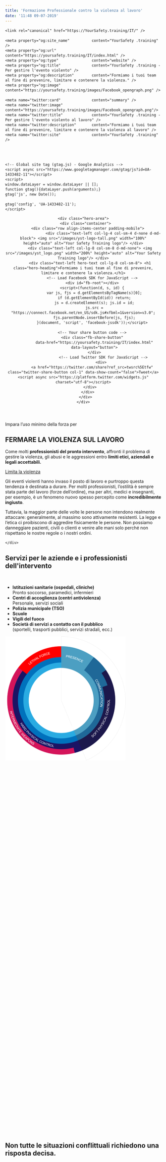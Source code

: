 ```yaml
---
title: 'Formazione Professionale contro la violenza al lavoro'
date: '11:48 09-07-2019'
---
```


<!DOCTYPE html>
<html lang="it">
  <head>
    <meta charset="utf-8">
    <meta http-equiv="X-UA-Compatible" content="IE=edge">
    <meta name="viewport" content="width=device-width, initial-scale=1, maximum-scale=1, user-scalable=no">
    <title>Your Safety Training - Formare professionisti dell'emergenza per combattere la violenza sul lavoro</title>
    <meta name="description" content="Gestire persone resistenti grazie alla nostra formazione dedicata ai professionisti dell'emergenza.">
    <meta name="" keywords="polizia, forze dell'ordine, infermiera, ospedale, unità psichiatriche, medico, psicologo, clinica, violenza sul lavoro">
    <!-- Bootstrap -->
    <link rel="stylesheet" href="/scss/bootstrap-4.0.0.css" >
    <link rel="stylesheet" href="/scss/bluecells.css">
    <link rel="stylesheet" href="https://use.typekit.net/rqs1uhe.css">
    <!-- responsive -->
    <link rel="stylesheet" href="/scss/responsive.css">

    <link rel="canonical" href="https://YourSafety.training/IT/" />

    <meta property="og:site_name"          content="YourSafety .training" />
    <meta property="og:url"                content="https://yoursafety.training/IT/index.html" />
    <meta property="og:type"               content="website" />
    <meta property="og:title"              content="YourSafety .training - Per gestire l'evento violento" />
    <meta property="og:description"        content="Formiamo i tuoi team al fine di prevenire, limitare e contenere la violenza." />
    <meta property="og:image"              content="https://yoursafety.training/images/Facebook_opengraph.png" />

    <meta name="twitter:card"              content="summary" />
    <meta name="twitter:image"             content="https://yoursafety.training/images/Facebook_opengraph.png"/>
    <meta name="twitter:title"             content="YourSafety .training - Per gestire l'evento violento al lavoro" />
    <meta name="twitter:description"       content="Formiamo i tuoi team al fine di prevenire, limitare e contenere la violenza al lavoro" />
    <meta name="twitter:site"              content="YourSafety .training" />




    <!-- Global site tag (gtag.js) - Google Analytics -->
    <script async src="https://www.googletagmanager.com/gtag/js?id=UA-1433482-11"></script>
    <script>
    window.dataLayer = window.dataLayer || [];
    function gtag(){dataLayer.push(arguments);}
    gtag('js', new Date());

    gtag('config', 'UA-1433482-11');
    </script>

  </head>
  <body>
  
  <header>
    <div class="overlay"></div>

    <div class="hero-area">
      <div class="container">
        <div class="row align-items-center padding-mobile">
                      <div class="text-left col-lg-4 col-sm-4 d-none d-md-block"> <img src="/images/yst-logo-tall.png" width="100%" height="auto" alt="Your Safety Training logo"/> </div>
          <div class="text-left col-lg-8 col-sm-8 d-md-none"> <img src="/images/yst_logo.png" width="200%" height="auto" alt="Your Safety Training logo"/> </div>
          <div class="text-left hero-text col-lg-8 col-sm-8"> <h1 class="hero-heading">Formiamo i tuoi team al fine di prevenire, limitare e contenere la violenza.</h1>
            <!-- Load Facebook SDK for JavaScript -->
            <div id="fb-root"></div>
            <script>(function(d, s, id) {
              var js, fjs = d.getElementsByTagName(s)[0];
              if (d.getElementById(id)) return;
              js = d.createElement(s); js.id = id;
              js.src = "https://connect.facebook.net/en_US/sdk.js#xfbml=1&version=v3.0";
              fjs.parentNode.insertBefore(js, fjs);
            }(document, 'script', 'facebook-jssdk'));</script>

            <!-- Your share button code -->
            <div class="fb-share-button"
              data-href="https://yoursafety.training/IT/index.html"
              data-layout="button">
              </div>
                      <!-- Load Twitter SDK for JavaScript -->
                    <div>
            <a href="https://twitter.com/share?ref_src=twsrc%5Etfw" class="twitter-share-button col-1" data-show-count="false">Tweet</a><script async src="https://platform.twitter.com/widgets.js" charset="utf-8"></script>
          </div>
        </div>
      </div>
    </div>
  </header>


  <div class="container">
    <div class="row align-items-end padding-mobile">
      <div class="text-left col-sm-6">
        <div class="text-left"> <span class="minus">Impara l’uso minimo della forza per</span>
        <h2>FERMARE LA VIOLENZA SUL LAVORO</h2>
        <p class="intro_text">Come molti <strong>professionisti del pronto intervento</strong>, affronti il problema di gestire la violenza, gli abusi e le aggressioni entro <b>limiti etici, aziendali e legali accettabili.</b></p>
        <p><a href="../IT/services.html" class="btn btn-secondary">Limita la violenza</a></p>
      </div>
    </div>
    <div class="text-left col-sm-5 offset-1">
      <p>Gli eventi violenti hanno invaso il posto di lavoro e purtroppo questa tendenza è destinata a durare. Per molti professionisti, l’ostilità è sempre stata parte del lavoro (forze dell’ordine), ma per altri, medici e insegnanti, per esempio, è un fenomeno nuovo spesso percepito come <strong>incredibilmente ingiusto</strong>.</p>
      <p>Tuttavia, la maggior parte delle volte le persone non intendono realmente attaccare: generalmente, al massimo sono attivamente resistenti. La legge e l’etica ci proibiscono di aggredire fisicamente le persone. Non possiamo danneggiare pazienti, civili o clienti e venire alle mani solo perché non rispettano le nostre regole o i nostri ordini.</p>

    </div>
  </div>
</div>
<div class="container">
  <div class="row padding-mobile">
    <div class="text-left col-sm-5">
      <h2>Servizi per le aziende e i professionisti dell'intervento</h2>
      <p>&nbsp;<p>
    </div>

  <div class="text-left col-sm-6 offset-1">
    <ul>
      <li><strong>Istituzioni sanitarie (ospedali, cliniche)</strong><br>
      Pronto soccorso, paramedici, infermieri</li>
      <li><strong>Centri di accoglienza (centri antiviolenza)</strong><br>
      Personale, servizi sociali</li>
      <li><strong>Polizia municipale (TSO)</strong></li>
      <li><strong>Scuole</strong></li>
      <li><strong>Vigili del fuoco</strong></li>
      <li><strong>Società di servizi a contatto con il pubblico</strong><br>
      (sportelli, trasporti pubblici, servizi stradali, ecc.)</li>
    </ul>
  </div>
</div>
</div>
<div class="container-fluid">
  <div class="row intro align-items-center">
    <div class="text-center col-lg-10 offset-1 col-md-10" style="min-height:40vh;"><img src="/images/legal_force.png" height="400" width="auto" alt="Cerchio della violenza"></div>
    <div class="text-center col-lg-10 offset-1 col-md-10">
      <h2>Non tutte le situazioni conflittuali richiedono una risposta decisa.</h2>
    </div>
  </div>
</div>

</body>
<!-- jQuery (necessary for Bootstrap's JavaScript plugins) -->
<script src="../js/jquery-3.2.1.min.js"></script>
<!-- Include all compiled plugins (below), or include individual files as needed -->
<script src="../js/popper.min.js"></script>
<script src="../js/bootstrap-4.0.0.js"></script>

</html>
